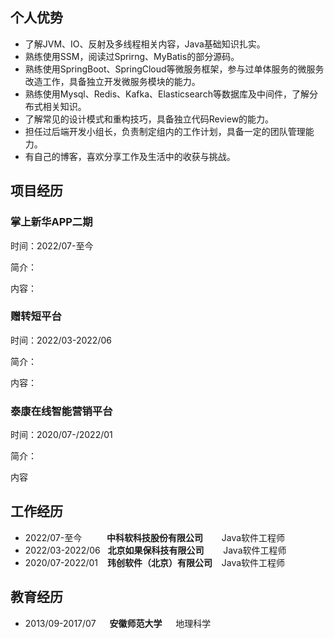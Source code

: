 ## 个人优势
- 了解JVM、IO、反射及多线程相关内容，Java基础知识扎实。
- 熟练使用SSM，阅读过Sprirng、MyBatis的部分源码。
- 熟练使用SpringBoot、SpringCloud等微服务框架，参与过单体服务的微服务改造工作，具备独立开发微服务模块的能力。
- 熟练使用Mysql、Redis、Kafka、Elasticsearch等数据库及中间件，了解分布式相关知识。
- 了解常见的设计模式和重构技巧，具备独立代码Review的能力。
- 担任过后端开发小组长，负责制定组内的工作计划，具备一定的团队管理能力。
- 有自己的博客，喜欢分享工作及生活中的收获与挑战。

## 项目经历
### 掌上新华APP二期
时间：2022/07-至今

简介：

内容：

### 赠转短平台
时间：2022/03-2022/06

简介：

内容：

### 泰康在线智能营销平台
时间：2020/07-/2022/01

简介：

内容

## 工作经历
- 2022/07-至今 &emsp; &emsp; **中科软科技股份有限公司** &emsp; &nbsp; Java软件工程师
- 2022/03-2022/06 &nbsp; **北京如果保科技有限公司** &ensp; &nbsp; &nbsp; Java软件工程师
- 2020/07-2022/01 &ensp; **玮创软件（北京）有限公司** &ensp; Java软件工程师

## 教育经历
- 2013/09-2017/07 &emsp; **安徽师范大学** &emsp; 地理科学
